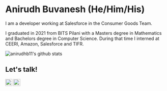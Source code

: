 # Anirudh Buvanesh (He/Him/His)

I am a developer working at Salesforce in the Consumer Goods Team.

I graduated in 2021 from BITS Pilani with a Masters degree in Mathematics and Bachelors degree in Computer Science. During that time I interned at CEERI, Amazon, Salesforce and TIFR.

![anirudhb11's github stats](https://github-readme-stats.vercel.app/api?username=anirudhb11&show_icons=true&theme=radical&count_private=true)

## Let's talk!

[<img align="left" alt="Anirudh | Gmail" width="22px" src="https://cdn.jsdelivr.net/npm/simple-icons@3.7.0/icons/gmail.svg" />][gmail]
[<img align="left" alt="Anirudh | LinkedIn" width="22px" src="https://cdn.jsdelivr.net/npm/simple-icons@v3/icons/linkedin.svg" />][linkedin]

[gmail]: mailto:anirudhb1102@gmail.com
[linkedin]: https://www.linkedin.com/in/anirudh-buvanesh-93873a146/
